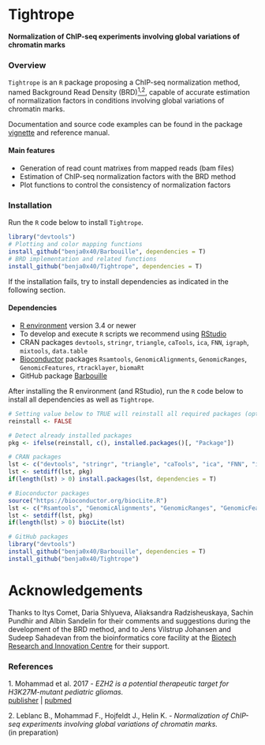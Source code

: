 Tightrope
================================================================================
**Normalization of ChIP-seq experiments involving global variations of chromatin marks**

### Overview

`Tightrope` is an `R` package proposing a ChIP-seq normalization method, named
Background Read Density (BRD)[<sup>1,2</sup>](#1), capable of accurate
estimation of normalization factors in conditions involving global variations
of chromatin marks.

Documentation and source code examples can be found in the package
[vignette]("./vignettes/BRD.pdf") and reference manual.

#### Main features

* Generation of read count matrixes from mapped reads (bam files)
* Estimation of ChIP-seq normalization factors with the BRD method
* Plot functions to control the consistency of normalization factors

### <a name="install"></a>Installation

Run the `R` code below to install `Tightrope`.

```R
library("devtools")
# Plotting and color mapping functions
install_github("benja0x40/Barbouille", dependencies = T)
# BRD implementation and related functions
install_github("benja0x40/Tightrope", dependencies = T)
```

If the installation fails, try to install dependencies as indicated
in the following section.

#### Dependencies

  - [R environment](https://www.r-project.org/) version 3.4 or newer
  - To develop and execute `R` scripts we recommend using [RStudio](https://www.rstudio.com/products/rstudio/download)
  - CRAN packages `devtools`, `stringr`, `triangle`, `caTools`, `ica`, `FNN`, `igraph`, `mixtools`, `data.table`
  - [Bioconductor](http://www.bioconductor.org/) packages `Rsamtools`, `GenomicAlignments`, `GenomicRanges`, `GenomicFeatures`, `rtracklayer`, `biomaRt`
  - GitHub package [Barbouille](https://github.com/benja0x40/Barbouille)

After installing the R environment (and RStudio), run the `R` code below
to install all dependencies as well as `Tightrope`.

```R
# Setting value below to TRUE will reinstall all required packages (optional)
reinstall <- FALSE

# Detect already installed packages
pkg <- ifelse(reinstall, c(), installed.packages()[, "Package"])

# CRAN packages
lst <- c("devtools", "stringr", "triangle", "caTools", "ica", "FNN", "igraph", "mixtools", "data.table")
lst <- setdiff(lst, pkg)
if(length(lst) > 0) install.packages(lst, dependencies = T)

# Bioconductor packages
source("https://bioconductor.org/biocLite.R")
lst <- c("Rsamtools", "GenomicAlignments", "GenomicRanges", "GenomicFeatures", "rtracklayer", "biomaRt")
lst <- setdiff(lst, pkg)
if(length(lst) > 0) biocLite(lst)

# GitHub packages
library("devtools")
install_github("benja0x40/Barbouille", dependencies = T)
install_github("benja0x40/Tightrope")
```

# Acknowledgements

Thanks to Itys Comet, Daria Shlyueva, Aliaksandra Radzisheuskaya,
Sachin Pundhir and Albin Sandelin for their comments and suggestions
during the development of the BRD method,
and to Jens Vilstrup Johansen and Sudeep Sahadevan
from the bioinformatics core facility at the
[Biotech Research and Innovation Centre](http://www.bric.ku.dk)
for their support.

### References

<a name="1"></a>1. Mohammad et al. 2017 - *EZH2 is a potential therapeutic target for H3K27M-mutant pediatric gliomas.*  
[publisher](https://dx.doi.org/10.1038/nm.4293) | [pubmed](https://www.ncbi.nlm.nih.gov/pubmed/28263309)

<a name="2"></a>2. Leblanc B., Mohammad F., Hojfeldt J., Helin K. - *Normalization of ChIP-seq experiments involving global variations of chromatin marks.*  
(in preparation)
